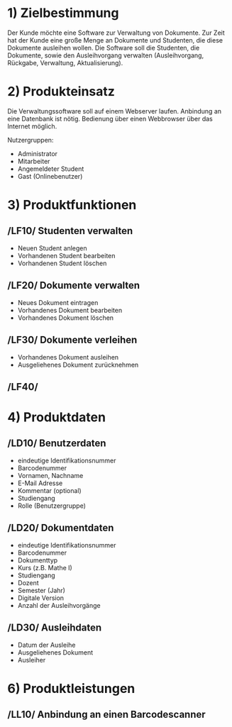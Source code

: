# 1) Zielbestimmung #

Der Kunde möchte eine Software zur Verwaltung von Dokumente.
Zur Zeit hat der Kunde eine große Menge an Dokumente und Studenten, die diese Dokumente ausleihen wollen. Die Software soll die Studenten, die Dokumente, sowie den Ausleihvorgang  verwalten (Ausleihvorgang, Rückgabe, Verwaltung, Aktualisierung).

# 2) Produkteinsatz #

Die Verwaltungssoftware soll auf einem Webserver laufen.
Anbindung an eine Datenbank ist nötig.
Bedienung über einen Webbrowser über das Internet möglich.

Nutzergruppen:
  * Administrator
  * Mitarbeiter
  * Angemeldeter Student
  * Gast (Onlinebenutzer)

# 3) Produktfunktionen #

## /LF10/ Studenten verwalten ##
  * Neuen Student anlegen
  * Vorhandenen Student bearbeiten
  * Vorhandenen Student löschen

## /LF20/ Dokumente verwalten ##
  * Neues Dokument eintragen
  * Vorhandenes Dokument bearbeiten
  * Vorhandenes Dokument löschen

## /LF30/ Dokumente verleihen ##
  * Vorhandenes Dokument ausleihen
  * Ausgeliehenes Dokument zurücknehmen

## /LF40/ ##

# 4) Produktdaten #

## /LD10/ Benutzerdaten ##
  * eindeutige Identifikationsnummer
  * Barcodenummer
  * Vornamen, Nachname
  * E-Mail Adresse
  * Kommentar (optional)
  * Studiengang
  * Rolle (Benutzergruppe)

## /LD20/ Dokumentdaten ##
  * eindeutige Identifikationsnummer
  * Barcodenummer
  * Dokumenttyp
  * Kurs (z.B. Mathe I)
  * Studiengang
  * Dozent
  * Semester (Jahr)
  * Digitale Version
  * Anzahl der Ausleihvorgänge

## /LD30/ Ausleihdaten ##
  * Datum der Ausleihe
  * Ausgeliehenes Dokument
  * Ausleiher

# 6) Produktleistungen #

## /LL10/ Anbindung an einen Barcodescanner ##

